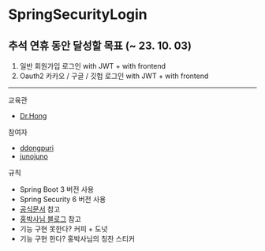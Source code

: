 # SpringSecurityLogin

## 추석 연휴 동안 달성할 목표 (~ 23. 10. 03) 

1. 일반 회원가입 로그인 with JWT + with frontend
2. Oauth2 카카오 / 구글 / 깃헙 로그인 with JWT + with frontend

---

교육관
- [Dr.Hong](https://github.com/Juhongseok/)

참여자 
- [ddongpuri](https://github.com/ddongpuri?tab=following)
- [junojuno](https://github.com/juno-junho)

규칙 
- Spring Boot 3 버전 사용
- Spring Security 6 버전 사용
- [공식문서](https://docs.spring.io/spring-security/reference/index.html) 참고
- [홍박사님 블로그](https://whatistudy.tistory.com/) 참고
- 기능 구현 못한다? 커피 + 도넛
- 기능 구현 한다? 홍박사님의 칭찬 스티커
